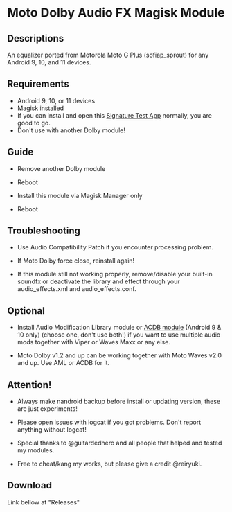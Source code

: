 # Moto Dolby Audio FX Magisk Module

## Descriptions
An equalizer ported from Motorola Moto G Plus (sofiap_sprout) for any Android 9, 10, and 11 devices.

## Requirements
- Android 9, 10, or 11 devices
- Magisk installed
- If you can install and open this [Signature Test App](https://t.me/audioryukimods/24) normally, you are good to go.
- Don't use with another Dolby module!

## Guide
- Remove another Dolby module

- Reboot

- Install this module via Magisk Manager only

- Reboot

## Troubleshooting
- Use Audio Compatibility Patch if you encounter processing problem.

- If Moto Dolby force close, reinstall again!

- If this module still not working properly, remove/disable your built-in soundfx or deactivate the library and effect through your audio_effects.xml and audio_effects.conf.

## Optional
- Install Audio Modification Library module or [ACDB module](https://t.me/viperatmos) (Android 9 & 10 only) (choose one, don't use both!) if you want to use multiple audio mods together with Viper or Waves Maxx or any else.

- Moto Dolby v1.2 and up can be working together with Moto Waves v2.0 and up. Use AML or ACDB for it.

## Attention!
- Always make nandroid backup before install or updating version, these are just experiments!

- Please open issues with logcat if you got problems. Don't report anything without logcat!

- Special thanks to @guitardedhero and all people that helped and tested my modules.

- Free to cheat/kang my works, but please give a credit @reiryuki.

## Download
Link bellow at "Releases"

